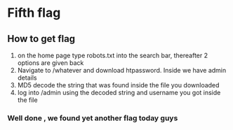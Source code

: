 <h1>Fifth flag</h1>

<h2>How to get flag</h2>
<ol>
<li> on the home page type robots.txt into the search bar, thereafter 2 options are given back 
<li> Navigate to /whatever and download htpassword.  Inside we have admin details
<li> MD5 decode the string that was found inside the file you downloaded
<li> log into /admin using the decoded string and username you got inside the file
</ol>

<h3>Well done , we found yet another flag today guys</h3>
